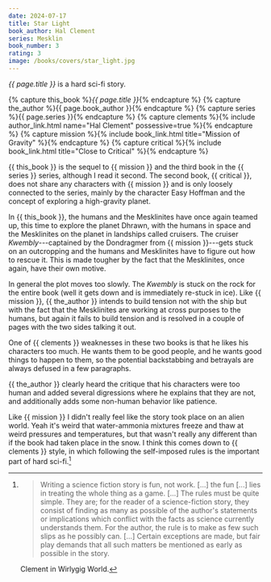 ```yaml
---
date: 2024-07-17
title: Star Light
book_author: Hal Clement
series: Mesklin
book_number: 3
rating: 3
image: /books/covers/star_light.jpg
---
```


<cite class="book-title">{{ page.title }}</cite> is a hard sci-fi story.

{% capture this_book %}<cite class="book-title">{{ page.title }}</cite>{% endcapture %}
{% capture the_author %}<span class="author-name">{{ page.book_author }}</span>{% endcapture %}
{% capture series %}<span class="book-series">{{ page.series }}</span>{% endcapture %}
{% capture clements %}{% include author_link.html name="Hal Clement" possessive=true %}{% endcapture %}
{% capture mission %}{% include book_link.html title="Mission of Gravity" %}{% endcapture %}
{% capture critical %}{% include book_link.html title="Close to Critical" %}{% endcapture %}

{{ this_book }} is the sequel to {{ mission }} and the third book in the {{
series }} series, although I read it second. The second book, {{ critical }},
does not share any characters with {{ mission }} and is only loosely connected
to the series, mainly by the character Easy Hoffman and the concept of
exploring a high-gravity planet.

In {{ this_book }}, the humans and the Mesklinites have once again teamed up,
this time to explore the planet Dhrawn, with the humans in space and the
Mesklinites on the planet in landships called cruisers. The cruiser
_Kwembly_---captained by the Dondragmer from {{ mission }}---gets stuck on an
outcropping and the humans and Mesklinites have to figure out how to rescue
it. This is made tougher by the fact that the Mesklinites, once again, have
their own motive.

In general the plot moves too slowly. The _Kwembly_ is stuck on the rock for
the entire book (well it gets down and is immediately re-stuck in ice). Like
{{ mission }}, {{ the_author }} intends to build tension not with the ship but
with the fact that the Mesklinites are working at cross purposes to the
humans, but again it fails to build tension and is resolved in a couple of
pages with the two sides talking it out.

One of {{ clements }} weaknesses in these two books is that he likes his
characters too much. He wants them to be good people, and he wants good things
to happen to them, so the potential backstabbing and betrayals are always
defused in a few paragraphs.

{{ the_author }} clearly heard the critique that his characters were too
human and added several digressions where he explains that they are not, and
additionally adds some non-human behavior like patience.

Like {{ mission }} I didn't really feel like the story took place on an alien
world. Yeah it's weird that water-ammonia mixtures freeze and thaw at weird
pressures and temperatures, but that wasn't really any different than if the
book had taken place in the snow. I think this comes down to {{ clements }}
style, in which following the self-imposed rules is the important part of hard
sci-fi.[^game]

[^game]:
    > Writing a science fiction story is fun, not work. [...] the fun [...]
    > lies in treating the whole thing as a game. [...] The rules must be
    > quite simple. They are; for the reader of a science-fiction story, they
    > consist of finding as many as possible of the author's statements or
    > implications which conflict with the facts as science currently
    > understands them. For the author, the rule is to make as few such slips
    > as he possibly can. [...] Certain exceptions are made, but fair play
    > demands that all such matters be mentioned as early as possible in the
    > story.

    Clement in Wirlygig World.


